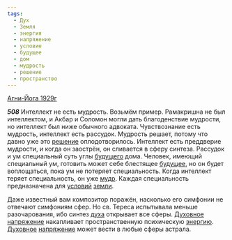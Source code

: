 ```yaml
---
tags:
  - Дух
  - Земля
  - энергия
  - напряжение
  - условие
  - будущее
  - дом
  - мудрость
  - решение
  - пространство
---
```


[Агни-Йога 1929г](/agni/1929)

___508___
Интеллект не есть мудрость. Возьмём пример. Рамакришна не был интеллектом, и Акбар и Соломон могли дать благоденствие мудрости, но интеллект был ниже обычного адвоката. Чувствознание есть мудрость, интеллект есть рассудок. Мудрость решает, потому что давно уже это [решение](/tag/#решение) оплодотворилось. Интеллект есть преддверие мудрости, и когда он заострён, он сливается в сферу синтеза. Рассудок и ум специальный суть углы [будущего](/tag/#[будущее](/tag/#будущее)) дома. Человек, имеющий специальный ум, готовить может себе блестящее [будущее](/tag/#будущее), но он будет воплощаться, пока ум не потеряет специальность. Когда интеллект теряет специальность, он уже [мудр](/tag/#мудрость). Каждая специальность предназначена для [условий](/tag/#условие) [земли](/tag/#Земля).   

Даже известный вам композитор поражён, насколько его симфонии не отвечают симфониям сфер. Но св. Тереса испытывала меньше разочарования, ибо синтез [духа](/tag/#Дух) открывает все сферы. [Духовное](/tag/#Дух) [напряжение](/tag/#напряжение) накапливает пространственную психическую [энергию](/tag/#энергия). [Духовное](/tag/#Дух) [напряжение](/tag/#напряжение) может вести в любые сферы астрала.